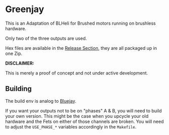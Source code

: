 # Greenjay

This is an Adaptation of BLHeli for Brushed motors running on brushless hardware.

Only two of the three outputs are used.

Hex files are available in the [Release Section](https://github.com/bird-sanctuary/greenjay/releases), they are all packaged up in one Zip.

**DISCLAIMER:**

This is merely a proof of concept and not under active development.

## Building

The build env is analog to [Bluejay](https://github.com/bird-sanctuary/bluejay/wiki/Development).

If you want your outputs not to be on "phases" A & B, you will need to build your own version. This might be the case when you upcycle your old hardware and the Fets on either of those channels are broken. You will need to adjust the `USE_PHASE_*` variables accordingly in the `Makefile`.


